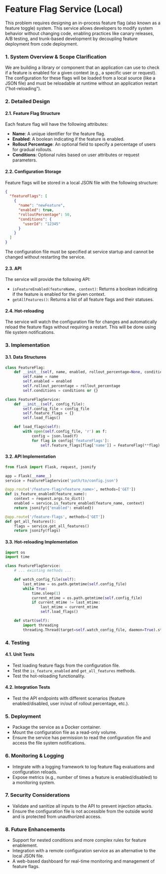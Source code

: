 # Feature Flag Service (Local)

This problem requires designing an in-process feature flag (also known as a feature toggle) system. This service allows developers to modify system behavior without changing code, enabling practices like canary releases, A/B testing, and trunk-based development by decoupling feature deployment from code deployment.

### **1. System Overview & Scope Clarification**

We are building a library or component that an application can use to check if a feature is enabled for a given context (e.g., a specific user or request). The configuration for these flags will be loaded from a local source (like a JSON file) and must be reloadable at runtime without an application restart ("hot-reloading").

### **2. Detailed Design**

#### **2.1. Feature Flag Structure**

Each feature flag will have the following attributes:

- **Name**: A unique identifier for the feature flag.
- **Enabled**: A boolean indicating if the feature is enabled.
- **Rollout Percentage**: An optional field to specify a percentage of users for gradual rollouts.
- **Conditions**: Optional rules based on user attributes or request parameters.

#### **2.2. Configuration Storage**

Feature flags will be stored in a local JSON file with the following structure:

```json
{
  "featureFlags": [
    {
      "name": "newFeature",
      "enabled": true,
      "rolloutPercentage": 50,
      "conditions": {
        "userId": "12345"
      }
    }
  ]
}
```

The configuration file must be specified at service startup and cannot be changed without restarting the service.

#### **2.3. API**

The service will provide the following API:

- `isFeatureEnabled(featureName, context)`: Returns a boolean indicating if the feature is enabled for the given context.
- `getAllFeatures()`: Returns a list of all feature flags and their statuses.

#### **2.4. Hot-reloading**

The service will watch the configuration file for changes and automatically reload the feature flags without requiring a restart. This will be done using file system notifications.

### **3. Implementation**

#### **3.1. Data Structures**

```python
class FeatureFlag:
    def __init__(self, name, enabled, rollout_percentage=None, conditions=None):
        self.name = name
        self.enabled = enabled
        self.rollout_percentage = rollout_percentage
        self.conditions = conditions or {}

class FeatureFlagService:
    def __init__(self, config_file):
        self.config_file = config_file
        self.feature_flags = {}
        self.load_flags()

    def load_flags(self):
        with open(self.config_file, 'r') as f:
            config = json.load(f)
            for flag in config['featureFlags']:
                self.feature_flags[flag['name']] = FeatureFlag(**flag)
```

#### **3.2. API Implementation**

```python
from flask import Flask, request, jsonify

app = Flask(__name__)
service = FeatureFlagService('path/to/config.json')

@app.route('/feature-flag/<feature_name>', methods=['GET'])
def is_feature_enabled(feature_name):
    context = request.args.to_dict()
    enabled = service.is_feature_enabled(feature_name, context)
    return jsonify({"enabled": enabled})

@app.route('/feature-flags', methods=['GET'])
def get_all_features():
    flags = service.get_all_features()
    return jsonify(flags)
```

#### **3.3. Hot-reloading Implementation**

```python
import os
import time

class FeatureFlagService:
    # ... existing methods ...

    def watch_config_file(self):
        last_mtime = os.path.getmtime(self.config_file)
        while True:
            time.sleep(1)
            current_mtime = os.path.getmtime(self.config_file)
            if current_mtime != last_mtime:
                last_mtime = current_mtime
                self.load_flags()

    def start(self):
        import threading
        threading.Thread(target=self.watch_config_file, daemon=True).start()
```

### **4. Testing**

#### **4.1. Unit Tests**

- Test loading feature flags from the configuration file.
- Test the `is_feature_enabled` and `get_all_features` methods.
- Test the hot-reloading functionality.

#### **4.2. Integration Tests**

- Test the API endpoints with different scenarios (feature enabled/disabled, user in/out of rollout percentage, etc.).

### **5. Deployment**

- Package the service as a Docker container.
- Mount the configuration file as a read-only volume.
- Ensure the service has permission to read the configuration file and access the file system notifications.

### **6. Monitoring & Logging**

- Integrate with a logging framework to log feature flag evaluations and configuration reloads.
- Expose metrics (e.g., number of times a feature is enabled/disabled) to a monitoring system.

### **7. Security Considerations**

- Validate and sanitize all inputs to the API to prevent injection attacks.
- Ensure the configuration file is not accessible from the outside world and is protected from unauthorized access.

### **8. Future Enhancements**

- Support for nested conditions and more complex rules for feature enablement.
- Integration with a remote configuration service as an alternative to the local JSON file.
- A web-based dashboard for real-time monitoring and management of feature flags.
